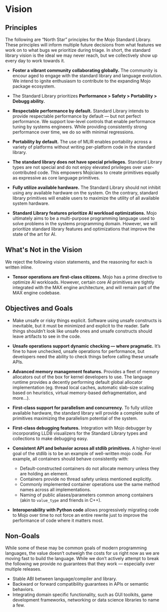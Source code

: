 # Vision

## Principles

The following are “North Star” principles for the Mojo Standard Library.
These principles will inform multiple future decisions from what features we
work on to what bugs we prioritize during triage. In short, the standard library
vision is the ideal we may never reach, but we collectively show up every day
to work towards it.

- **Foster a vibrant community collaborating globally.** The community is
encour aged to engage with the standard library and language evolution. We
intend to ignite enthusiasm to contribute to the expanding Mojo package
ecosystem.

- The Standard Library prioritizes
  **Performance > Safety > Portability > Debugg ability.**

- **Respectable performance by default.** Standard Library intends to provide
respectable performance by default — but not perfect performance. We support
low-level controls that enable performance tuning by systems engineers. While
providing consistently strong performance over time, we do so with minimal
regressions.

- **Portability by default.** The use of MLIR enables portability across a
variety of platforms without writing per-platform code in the standard library.

- **The standard library does not have special privileges.** Standard Library
types are not special and do not enjoy elevated privileges over user-contributed
code. This empowers Mojicians to create primitives equally as expressive as core
language primitives.

- **Fully utilize available hardware.** The Standard Library should not inhibit
using any available hardware on the system. On the contrary, standard library
primitives will enable users to maximize the utility of all available system
hardware.

- **Standard Library features prioritize AI workload optimizations.** Mojo
ultimately aims to be a multi-purpose programming language used to solve
problems in the systems programming domain. However, we will prioritize standard
library features and optimizations that improve the state of the art for AI.

## What's Not in the Vision

We reject the following vision statements, and the reasoning for each is written
inline.

- **Tensor operations are first-class citizens.** Mojo has a prime directive to
  optimize AI workloads. However, certain core AI primitives are tightly
  integrated with the MAX engine architecture, and will remain part of the MAX
  engine codebase.

## Objectives and Goals

- Make unsafe or risky things explicit. Software using unsafe constructs is
  inevitable, but it must be minimized and explicit to the reader. Safe things
  shouldn’t look like unsafe ones and unsafe constructs should leave artifacts
  to see in the code.

- **Unsafe operations support dynamic checking — where pragmatic.** It’s fine to
  have unchecked, unsafe operations for performance, but developers need the
  ability to check things before calling these unsafe APIs.

- **Advanced memory management features.** Provides a fleet of memory allocators
  out of the box for kernel developers to use. The language runtime provides a
  decently performing default global allocator implementation (eg. thread local
  caches, automatic slab-size scaling based on heuristics, virtual memory-based
  defragmentation, and more…).

- **First-class support for parallelism and concurrency.** To fully utilize
  available hardware, the standard library will provide a complete suite of
  primitives maximizing the parallelism potential of the system.

- **First-class debugging features.** Integration with Mojo debugger by
  incorporating LLDB visualizers for the Standard Library types and collections
  to make debugging easy.

- **Consistent API and behavior across all stdlib primitives.** A higher-level
  goal of the stdlib is to be an example of well-written mojo code. For example,
  all containers should behave consistently with:

  - Default-constructed containers do not allocate memory unless they are
    holding an element.
  - Containers provide no thread safety unless mentioned explicitly.
  - Commonly implemented container operations use the same method names across
    all implementations.
  - Naming of public aliases/parameters common among containers (akin to
    `value_type` and friends in C++).

- **Interoperability with Python code** allows progressively migrating code to
  Mojo over time to not force an entire rewrite just to improve the performance
  of code where it matters most.

## Non-Goals

While some of these may be common goals of modern programming languages, the
value doesn’t outweigh the costs for us right now as we are moving fast to build
the language. While we don’t actively attempt to break the following we provide
no guarantees that they work — especially over multiple releases.

- Stable ABI between language/compiler and library.
- Backward or forward compatibility guarantees in APIs or semantic behaviors.
- Integrating domain specific functionality, such as GUI toolkits, game
  development frameworks, networking or data science libraries to name a few.
